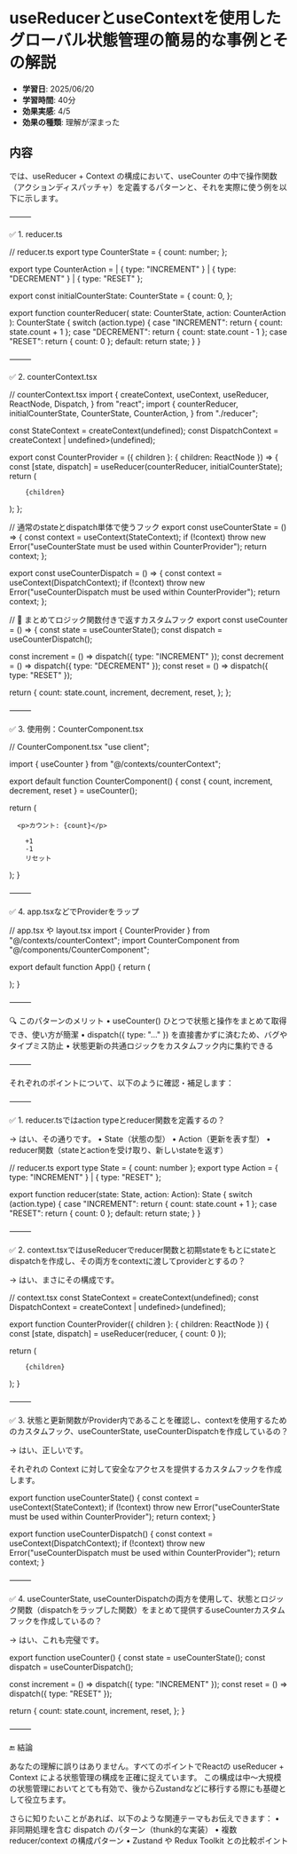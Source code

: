# useReducerとuseContextを使用したグローバル状態管理の簡易的な事例とその解説

- **学習日**: 2025/06/20
- **学習時間**: 40分
- **効果実感**: 4/5
- **効果の種類**: 理解が深まった

## 内容

では、useReducer + Context の構成において、useCounter の中で操作関数（アクションディスパッチャ）を定義するパターンと、それを実際に使う例を以下に示します。

⸻

✅ 1. reducer.ts

// reducer.ts
export type CounterState = {
  count: number;
};

export type CounterAction =
  | { type: "INCREMENT" }
  | { type: "DECREMENT" }
  | { type: "RESET" };

export const initialCounterState: CounterState = {
  count: 0,
};

export function counterReducer(
  state: CounterState,
  action: CounterAction
): CounterState {
  switch (action.type) {
    case "INCREMENT":
      return { count: state.count + 1 };
    case "DECREMENT":
      return { count: state.count - 1 };
    case "RESET":
      return { count: 0 };
    default:
      return state;
  }
}


⸻

✅ 2. counterContext.tsx

// counterContext.tsx
import {
  createContext,
  useContext,
  useReducer,
  ReactNode,
  Dispatch,
} from "react";
import {
  counterReducer,
  initialCounterState,
  CounterState,
  CounterAction,
} from "./reducer";

const StateContext = createContext(undefined);
const DispatchContext = createContext | undefined&gt;(undefined);

export const CounterProvider = ({ children }: { children: ReactNode }) =&gt; {
  const [state, dispatch] = useReducer(counterReducer, initialCounterState);
  return (
    
      
        {children}
      
    
  );
};

// 通常のstateとdispatch単体で使うフック
export const useCounterState = () =&gt; {
  const context = useContext(StateContext);
  if (!context) throw new Error("useCounterState must be used within CounterProvider");
  return context;
};

export const useCounterDispatch = () =&gt; {
  const context = useContext(DispatchContext);
  if (!context) throw new Error("useCounterDispatch must be used within CounterProvider");
  return context;
};

// 🔽 まとめてロジック関数付きで返すカスタムフック
export const useCounter = () =&gt; {
  const state = useCounterState();
  const dispatch = useCounterDispatch();

  const increment = () =&gt; dispatch({ type: "INCREMENT" });
  const decrement = () =&gt; dispatch({ type: "DECREMENT" });
  const reset = () =&gt; dispatch({ type: "RESET" });

  return {
    count: state.count,
    increment,
    decrement,
    reset,
  };
};


⸻

✅ 3. 使用例：CounterComponent.tsx

// CounterComponent.tsx
"use client";

import { useCounter } from "@/contexts/counterContext";

export default function CounterComponent() {
  const { count, increment, decrement, reset } = useCounter();

  return (
    
      <p>カウント: {count}</p>
      
        +1
        -1
        リセット
      
    
  );
}


⸻

✅ 4. app.tsxなどでProviderをラップ

// app.tsx や layout.tsx
import { CounterProvider } from "@/contexts/counterContext";
import CounterComponent from "@/components/CounterComponent";

export default function App() {
  return (
    
      
    
  );
}


⸻

🔍 このパターンのメリット
	•	useCounter() ひとつで状態と操作をまとめて取得でき、使い方が簡潔
	•	dispatch({ type: "..." }) を直接書かずに済むため、バグやタイプミス防止
	•	状態更新の共通ロジックをカスタムフック内に集約できる

⸻

それぞれのポイントについて、以下のように確認・補足します：

⸻

✅ 1. reducer.tsではaction typeとreducer関数を定義するの？

→ はい、その通りです。
	•	State（状態の型）
	•	Action（更新を表す型）
	•	reducer関数（stateとactionを受け取り、新しいstateを返す）

// reducer.ts
export type State = { count: number };
export type Action = { type: "INCREMENT" } | { type: "RESET" };

export function reducer(state: State, action: Action): State {
  switch (action.type) {
    case "INCREMENT":
      return { count: state.count + 1 };
    case "RESET":
      return { count: 0 };
    default:
      return state;
  }
}


⸻

✅ 2. context.tsxではuseReducerでreducer関数と初期stateをもとにstateとdispatchを作成し、その両方をcontextに渡してproviderとするの？

→ はい、まさにその構成です。

// context.tsx
const StateContext = createContext(undefined);
const DispatchContext = createContext | undefined&gt;(undefined);

export function CounterProvider({ children }: { children: ReactNode }) {
  const [state, dispatch] = useReducer(reducer, { count: 0 });

  return (
    
      
        {children}
      
    
  );
}


⸻

✅ 3. 状態と更新関数がProvider内であることを確認し、contextを使用するためのカスタムフック、useCounterState, useCounterDispatchを作成しているの？

→ はい、正しいです。

それぞれの Context に対して安全なアクセスを提供するカスタムフックを作成します。

export function useCounterState() {
  const context = useContext(StateContext);
  if (!context) throw new Error("useCounterState must be used within CounterProvider");
  return context;
}

export function useCounterDispatch() {
  const context = useContext(DispatchContext);
  if (!context) throw new Error("useCounterDispatch must be used within CounterProvider");
  return context;
}


⸻

✅ 4. useCounterState, useCounterDispatchの両方を使用して、状態とロジック関数（dispatchをラップした関数）をまとめて提供するuseCounterカスタムフックを作成しているの？

→ はい、これも完璧です。

export function useCounter() {
  const state = useCounterState();
  const dispatch = useCounterDispatch();

  const increment = () =&gt; dispatch({ type: "INCREMENT" });
  const reset = () =&gt; dispatch({ type: "RESET" });

  return {
    count: state.count,
    increment,
    reset,
  };
}


⸻

🔚 結論

あなたの理解に誤りはありません。すべてのポイントでReactの useReducer + Context による状態管理の構成を正確に捉えています。
この構成は中〜大規模の状態管理においてとても有効で、後からZustandなどに移行する際にも基礎として役立ちます。

さらに知りたいことがあれば、以下のような関連テーマもお伝えできます：
	•	非同期処理を含む dispatch のパターン（thunk的な実装）
	•	複数 reducer/context の構成パターン
	•	Zustand や Redux Toolkit との比較ポイント